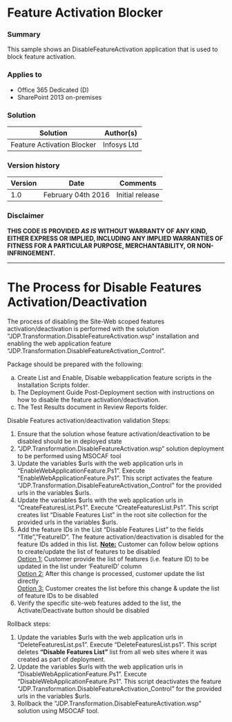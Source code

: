 # Feature Activation Blocker #

### Summary ###
This sample shows an DisableFeatureActivation application that is used to block feature activation.

### Applies to ###
-  Office 365 Dedicated (D)
-  SharePoint 2013 on-premises


### Solution ###
Solution | Author(s)
---------|----------
Feature Activation Blocker | Infosys Ltd

### Version history ###
Version  | Date | Comments
---------| -----| --------
1.0  | February 04th 2016 | Initial release

### Disclaimer ###
**THIS CODE IS PROVIDED *AS IS* WITHOUT WARRANTY OF ANY KIND, EITHER EXPRESS OR IMPLIED, INCLUDING ANY IMPLIED WARRANTIES OF FITNESS FOR A PARTICULAR PURPOSE, MERCHANTABILITY, OR NON-INFRINGEMENT.**


----------

# The Process for Disable Features Activation/Deactivation #
The process of disabling the Site-Web scoped features activation/deactivation is performed with the solution ”JDP.Transformation.DisableFeatureActivation.wsp” installation and enabling the web application feature “JDP.Transformation.DisableFeatureActivation_Control”.  

Package should be prepared with the following: 
<ol type="a">
  <li>Create List and Enable, Disable webapplication feature scripts in the Installation Scripts folder. </li>
  <li>The Deployment Guide Post-Deployment section with instructions on how to disable the feature activation/deactivation.</li>
  <li>The Test Results document in Review Reports folder.</li>
</ol>

Disable Features activation/deactivation validation Steps:  
1. Ensure that the solution whose feature activation/deactivation to be disabled should be in deployed state  
2. "JDP.Transformation.DisableFeatureActivation.wsp” solution deployment to be performed using MSOCAF tool  
3. Update the variables $urls with the web application urls in “EnableWebApplicationFeature.Ps1”. Execute “EnableWebApplicationFeature.Ps1”. This script activates the feature   “JDP.Transformation.DisableFeatureActivation_Control” for the provided urls in the variables $urls.  
4. Update the variables $urls with the web application urls in “CreateFeaturesList.Ps1”. Execute “CreateFeaturesList.Ps1”. This script creates list “Disable Features List” in the root site collection for the provided urls in the variables $urls.  
5. Add the feature IDs in the List “Disable Features List” to the fields “Title”,”FeatureID”. The feature activation/deactivation is disabled for the feature IDs added in this list. <span style="text-decoration:underline">**Note:**</span> Customer can follow below options to create/update the list of features to be disabled  
<span style="text-decoration:underline">Option 1:</span> Customer provide the list of features (i.e. feature ID) to be updated in the list under ‘FeatureID’ column  
<span style="text-decoration:underline">Option 2:</span> After this change is processed, customer update the list directly  
<span style="text-decoration:underline">Option 3:</span> Customer creates the list before this change & update the list of feature IDs to be disabled  
6. Verify the specific site-web features added to the list, the Activate/Deactivate button should be disabled  

Rollback steps:  
1. Update the variables $urls with the web application urls in “DeleteFeaturesList.ps1”. Execute “DeleteFeaturesList.ps1”. This script deletes **“Disable Features List”** list from all web sites where it was created as part of deployment.   
2. Update the variables $urls with the web application urls in “DisableWebApplicationFeature.Ps1”. Execute “DisableWebApplicationFeature.Ps1”. This script deactivates the feature “JDP.Transformation.DisableFeatureActivation_Control” for the provided urls in the variables $urls.  
3. Rollback the ”JDP.Transformation.DisableFeatureActivation.wsp” solution using MSOCAF tool. 


